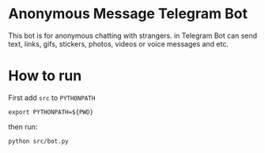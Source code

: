 # Anonymous Message Telegram Bot

This bot is for anonymous chatting with strangers.
in Telegram Bot can send text, links, gifs, stickers, photos, videos or voice messages and etc.


# How to run
First add `src` to `PYTHONPATH`
```
export PYTHONPATH=${PWD}
```
then run:
```
python src/bot.py
```
